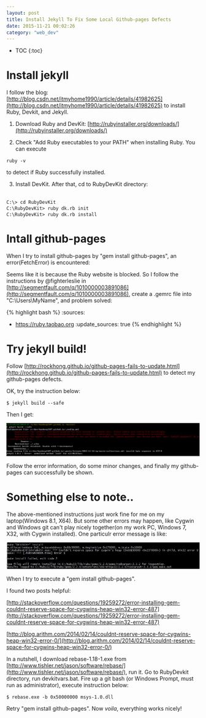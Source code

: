 ```yaml
---
layout: post
title: Install Jekyll To Fix Some Local Github-pages Defects
date: 2015-11-21 00:02:26
category: "web_dev"
---
```


* TOC
{:toc}

# Install jekyll

I follow the blog: [http://blog.csdn.net/itmyhome1990/article/details/41982625](http://blog.csdn.net/itmyhome1990/article/details/41982625) 
to install Ruby, Devkit, and Jekyll.

1. Download Ruby and DevKit: [http://rubyinstaller.org/downloads/](http://rubyinstaller.org/downloads/)

2. Check "Add Ruby executables to your PATH" when installing Ruby. You can execute 
<pre class="terminal"><code>ruby -v</code></pre>
to detect if Ruby successfully installed.

3. Install DevKit. After that, cd to RubyDevKit directory:

<pre class="terminal"><code>
C:\> cd RubyDevKit
C:\RubyDevKit> ruby dk.rb init
C:\RubyDevKit> ruby dk.rb install
</code></pre>

# Intall github-pages

When I try to install github-pages by "gem install github-pages", an error(FetchError) is encountered: 

Seems like it is because the Ruby website is blocked. So I follow the instructions by @fighterleslie in 
[http://segmentfault.com/q/1010000003891086](http://segmentfault.com/q/1010000003891086), create a .gemrc 
file into "C:\Users\MyName", and problem solved:

{% highlight bash %}
:sources:
- https://ruby.taobao.org
:update_sources: true
{% endhighlight %}

# Try jekyll build!

Follow [http://rockhong.github.io/github-pages-fails-to-update.html](http://rockhong.github.io/github-pages-fails-to-update.html)
to detect my github-pages defects.

OK, try the instruction below:

<pre class="terminal">
<code>$ jekyll build --safe</code>
</pre>

Then I get:

<img src="/assets/web_dev/jekyll_build_reuslts.png"/>

Follow the error information, do some minor changes, and finally my github-pages can successfully be shown.

# Something else to note..

The above-mentioned instructions just work fine for me on my laptop(Windows 8.1, X64). 
But some other errors may happen, like Cygwin and Windows git can't play nicely 
together(on my work PC, Windows 7, X32, with Cygwin installed).
One particulr error message is like:

<img src="/assets/web_dev/gem_install_github-pages_cygwin_error.jpg"/>

When I try to execute a "gem install github-pages".

I found two posts helpful:

[http://stackoverflow.com/questions/19259272/error-installing-gem-couldnt-reserve-space-for-cygwins-heap-win32-error-487](http://stackoverflow.com/questions/19259272/error-installing-gem-couldnt-reserve-space-for-cygwins-heap-win32-error-487)

[http://blog.arithm.com/2014/02/14/couldnt-reserve-space-for-cygwins-heap-win32-error-0/](http://blog.arithm.com/2014/02/14/couldnt-reserve-space-for-cygwins-heap-win32-error-0/)

In a nutshell, I download rebase-1.18-1.exe from [http://www.tishler.net/jason/software/rebase/](http://www.tishler.net/jason/software/rebase/),
run it. 
Go to RubyDevkit directory, run devkitvars.bat. 
Fire up a git bash (or Windows Prompt, must run as administrator), execute instruction below:

<pre class="terminal">
<code>$ rebase.exe -b 0x50000000 msys-1.0.dll</code>
</pre>

Retry "gem install github-pages". Now *voila*, everything works nicely!